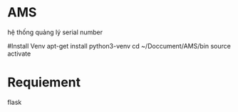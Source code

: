 # AMS
hệ thống quảng lý  serial number


#Install Venv
apt-get install python3-venv
cd ~/Doccument/AMS/bin
source activate

# Requiement
flask